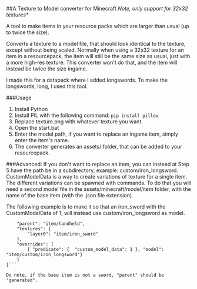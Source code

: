 ##A Texture to Model converter for Minecraft
*Note, only support for 32x32 textures\** 

A tool to make items in your resource packs which are larger than usual (up to twice the size).

Converts a texture to a model file, that should look identical to the texture, except without being scaled. 
Normally when using a 32x32 texture for an item in a resourcepack, the item will still be the same size as usual, just with a more high-res texture.
This converter won't do that, and the item will instead be twice the size ingame.

I made this for a datapack where I added longswords. To make the longswords, long, I used this tool.

###Usage

1. Install Python
2. Install PIL with the following command: `pip install pillow`
3. Replace texture.png with whatever texture you want.
4. Open the start.bat
5. Enter the model path, if you want to replace an ingame item, simply enter the item's name. 
6. The converter generates an assets/ folder, that can be added to your resourcepack.

###Advanced:
If you don't want to replace an item, you can instead at Step 5 have the path be in a subdirectory, example: custom/iron_longsword.
CustomModelData is a way to create variations of texture for a single item. The different variations can be spawned with commands.
To do that you will need a second model file in the assets/minecraft/model/item folder, with the name of the base item (with the .json file extension).

The following example is to make it so that an iron_sword with the CustomModelData of 1, will instead use custom/iron_longsword as model.
```{
	"parent": "item/handheld",
	"textures": {
		"layer0": "item/iron_sword"
	},
	"overrides": [
		{ "predicate": {  "custom_model_data": 1 }, "model": "item/custom/iron_longsword"}
	]
}```

Do note, if the base item is not a sword, "parent" should be "generated".